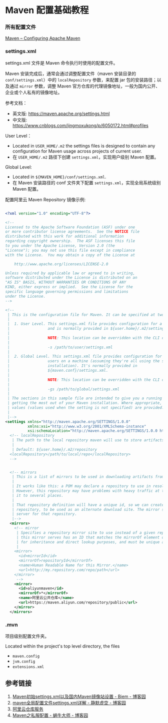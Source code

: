 # Maven 配置基础教程

### 所有配置文件

[Maven – Configuring Apache Maven](https://maven.apache.org/configure.html#maven_args-environment-variable)

### settings.xml

settings.xml 文件是 Maven 命令执行时使用的配置文件。

Maven 安装完成后，通常会通过调整配置文件（maven 安装目录的 `conf/settings.xml`）中的 `localRepository` 参数，来配置 jar 包的安装路径；以及通过 `mirror` 参数，调整 Maven 官方仓库的代理镜像地址，一般为国内公开、企业或个人私有的镜像地址。

参考文档：
- 英文版: https://maven.apache.org/settings.html
- 中文版: https://www.cnblogs.com/jingmoxukong/p/6050172.html#profiles

User Level：
- Located in `USER_HOME/.m2` the settings files is designed to contain any configuration for Maven usage across projects of current user.
- 在 `USER_HOME/.m2` 路径下创建 `settings.xml`，实现用户级别 Maven 配置。

Global Level:
- Located in `${MAVEN_HOME}/conf/settings.xml`.
- 在 Maven 安装路径的 conf 文件夹下配置 `settings.xml`，实现全局系统级别 Maven 配置。

配置阿里云 Maven Repository 镜像示例:
```xml

<?xml version="1.0" encoding="UTF-8"?>

<!--
Licensed to the Apache Software Foundation (ASF) under one
or more contributor license agreements.  See the NOTICE file
distributed with this work for additional information
regarding copyright ownership.  The ASF licenses this file
to you under the Apache License, Version 2.0 (the
"License"); you may not use this file except in compliance
with the License.  You may obtain a copy of the License at

    http://www.apache.org/licenses/LICENSE-2.0

Unless required by applicable law or agreed to in writing,
software distributed under the License is distributed on an
"AS IS" BASIS, WITHOUT WARRANTIES OR CONDITIONS OF ANY
KIND, either express or implied.  See the License for the
specific language governing permissions and limitations
under the License.
-->

<!--
 | This is the configuration file for Maven. It can be specified at two levels:
 |
 |  1. User Level. This settings.xml file provides configuration for a single user,
 |                 and is normally provided in ${user.home}/.m2/settings.xml.
 |
 |                 NOTE: This location can be overridden with the CLI option:
 |
 |                 -s /path/to/user/settings.xml
 |
 |  2. Global Level. This settings.xml file provides configuration for all Maven
 |                 users on a machine (assuming they're all using the same Maven
 |                 installation). It's normally provided in
 |                 ${maven.conf}/settings.xml.
 |
 |                 NOTE: This location can be overridden with the CLI option:
 |
 |                 -gs /path/to/global/settings.xml
 |
 | The sections in this sample file are intended to give you a running start at
 | getting the most out of your Maven installation. Where appropriate, the default
 | values (values used when the setting is not specified) are provided.
 |
 |-->
<settings xmlns="http://maven.apache.org/SETTINGS/1.0.0"
          xmlns:xsi="http://www.w3.org/2001/XMLSchema-instance"
          xsi:schemaLocation="http://maven.apache.org/SETTINGS/1.0.0 http://maven.apache.org/xsd/settings-1.0.0.xsd">
  <!-- localRepository
   | The path to the local repository maven will use to store artifacts.
   |
   | Default: ${user.home}/.m2/repository
  <localRepository>/path/to/local/repo</localRepository>
  -->


  <!-- mirrors
   | This is a list of mirrors to be used in downloading artifacts from remote repositories.
   |
   | It works like this: a POM may declare a repository to use in resolving certain artifacts.
   | However, this repository may have problems with heavy traffic at times, so people have mirrored
   | it to several places.
   |
   | That repository definition will have a unique id, so we can create a mirror reference for that
   | repository, to be used as an alternate download site. The mirror site will be the preferred
   | server for that repository.
   |-->
  <mirrors>
    <!-- mirror
     | Specifies a repository mirror site to use instead of a given repository. The repository that
     | this mirror serves has an ID that matches the mirrorOf element of this mirror. IDs are used
     | for inheritance and direct lookup purposes, and must be unique across the set of mirrors.
     |
    <mirror>
      <id>mirrorId</id>
      <mirrorOf>repositoryId</mirrorOf>
      <name>Human Readable Name for this Mirror.</name>
      <url>http://my.repository.com/repo/path</url>
    </mirror>
     -->
	<mirror>
	  <id>aliyunmaven</id>
	  <mirrorOf>*</mirrorOf>
	  <name>阿里云公共仓库</name>
	  <url>https://maven.aliyun.com/repository/public</url>
	</mirror>
  </mirrors>
```

### .mvn

项目级别配置文件夹。

Located within the project's top level directory, the files
- `maven.config`
- `jvm.config`
- `extensions.xml`

## 参考链接

1. [Maven初始settings.xml以及国内Maven镜像站设置 - Biem - 博客园](https://www.cnblogs.com/biem/p/15656111.html)
2. [maven全局配置文件settings.xml详解 - 静默虚空 - 博客园](https://www.cnblogs.com/jingmoxukong/p/6050172.html)
3. [阿里云仓库服务](https://developer.aliyun.com/mvn/guide?spm=a2c6h.12873639.article-detail.7.10bb51edVtxz2D)
4. [Maven之私服配置 - 蜗牛大师 - 博客园](https://www.cnblogs.com/wuqinglong/p/12057934.html)